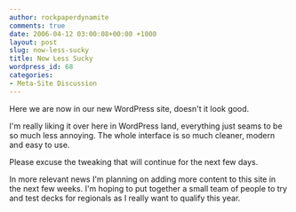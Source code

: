 ```yaml
---
author: rockpaperdynamite
comments: true
date: 2006-04-12 03:00:08+00:00 +1000
layout: post
slug: now-less-sucky
title: Now Less Sucky
wordpress_id: 68
categories:
- Meta-Site Discussion
---
```


Here we are now in our new WordPress site, doesn't it look good.

I'm really liking it over here in WordPress land, everything just seams to be so much less annoying.  The whole interface is so much cleaner, modern and easy to use.

Please excuse the tweaking that will continue for the next few days.

In more relevant news I'm planning on adding more content to this site in the next few weeks. I'm hoping to put together a small team of people to try and test decks for regionals as I really want to qualify this year.
